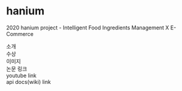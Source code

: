 # hanium
2020 hanium project - Intelligent Food Ingredients Management X E-Commerce  
  
소개  
수상  
이미지  
논문 링크  
youtube link  
api docs(wiki) link  
